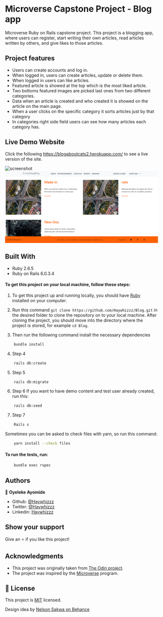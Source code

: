 # Microverse Capstone Project - Blog app
Microverse Ruby on Rails capstone project. This project is a blogging app, where users can register, start writing their own articles, read articles written by others, and give likes to those articles.

## Project features

- Users can create accounts and log in.
- When logged in, users can create articles, update or delete them.
- When logged in users can like articles.
- Featured article is showed at the top which is the most liked article.
- Two bottoms featured images are picked last ones from two different categories.
- Data when an article is created and who created it is showed on the article on the main page.
- When a user clicks on the specific category it sorts articles just by that category
- In categories right side field users can see how many articles each category has.

## Live Demo Website

Click the following https://blogaboutcats2.herokuapp.com/ to see a live version of the site.

![screenshot](./app/assets/images/screenshot1.png)<br>
![screenshot](./app/assets/images/screenshot2.png)<br>

## Built With
- Ruby 2.6.5
- Ruby on Rails 6.0.3.4

#### To get this project on your local machine, follow these steps:
1. To get this project up and running locally, you should have [Ruby](https://www.ruby-lang.org/en/) installed on your computer.

2. Run this command `git clone https://github.com/Haywhizzz/Blog.git` in the desired folder to clone the repository on to your local machine.
After cloning the project, you should move into the directory where the project is stored, for example `cd Blog`.

3. Then run the following command install the necessary dependencies

```bash
    bundle install
```

4. Step 4

```bash
    rails db:create
```

5. Step 5

```bash
    rails db:migrate
```

6. Step 6 If you want to have demo content and test user already created, run this:

```bash
    rails db:seed 
```

7. Step 7

```bash
    Rails s
```

Sometimes you can be asked to check files with yarn, so run this command:

```bash
    yarn install --check files 
```
#### To run the tests, run:
```bash
    bundle exec rspec
```

## Authors

👤 **Oyeleke Ayomide**

- Github: [@Haywhizzz](https://github.com/Haywhizzz)
- Twitter: [@Haywhizzz](https://twitter.com/Haywhizzz)
- Linkedin: [Haywhizzz](https://www.linkedin.com/in/oyeleke-ayomide)

## Show your support

Give an ⭐️ if you like this project!

## Acknowledgments

- This project was originally taken from [The Odin project](https://www.theodinproject.com/courses/ruby-on-rails/lessons/your-first-rails-application-ruby-on-rails).
- The project was inspired by the [Microverse](https://www.microverse.org/) program.

## 📝 License

This project is [MIT](lic.url) licensed.

Design idea by [Nelson Sakwa on Behance](https://www.behance.net/sakwadesignstudio)